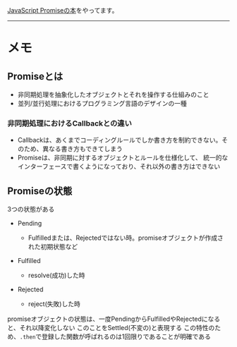 [JavaScript Promiseの本](http://azu.github.io/promises-book/)をやってます。

---

# メモ

## Promiseとは
* 非同期処理を抽象化したオブジェクトとそれを操作する仕組みのこと
* 並列/並行処理におけるプログラミング言語のデザインの一種

### 非同期処理におけるCallbackとの違い
* Callbackは、あくまでコーディングルールでしか書き方を制約できない。そのため、異なる書き方もできてしまう
* Promiseは、非同期に対するオブジェクトとルールを仕様化して、 統一的なインターフェースで書くようになっており、それ以外の書き方はできない

## Promiseの状態
3つの状態がある

* Pending
  * Fulfilledまたは、Rejectedではない時。promiseオブジェクトが作成された初期状態など

* Fulfilled
  * resolve(成功)した時
  
* Rejected
  * reject(失敗)した時
  
promiseオブジェクトの状態は、一度PendingからFulfilledやRejectedになると、それ以降変化しない
このことをSettled(不変の)と表現する
この特性のため、`.then`で登録した関数が呼ばれるのは1回限りであることが明確である 

